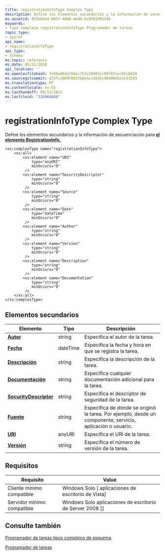 ```yaml
---
title: registrationInfoType Complex Type
description: Define los elementos secundarios y la información de secuenciación para el elemento RegistrationInfo.
ms.assetid: 855eb0a4-6037-4868-ae09-6c9f01d91545
keywords:
- tipo complejo registrationInfoType Programador de tareas
topic_type:
- apiref
api_name:
- registrationInfoType
api_type:
- Schema
ms.topic: reference
ms.date: 05/31/2018
api_location: ''
ms.openlocfilehash: fe98a06daf84ec753c26903cc09787cec65c8d10
ms.sourcegitcommit: d75fc10b9f0825bbe5ce5045c90d4045e3c53243
ms.translationtype: MT
ms.contentlocale: es-ES
ms.lasthandoff: 09/13/2021
ms.locfileid: "126968688"
---
```

# <a name="registrationinfotype-complex-type"></a>registrationInfoType Complex Type

Define los elementos secundarios y la información de secuenciación para [**el elemento RegistrationInfo.**](taskschedulerschema-registrationinfo-tasktype-element.md)

``` syntax
<xs:complexType name="registrationInfoType">
    <xs:all>
        <xs:element name="URI"
            type="anyURI"
            minOccurs="0"
         />
        <xs:element name="SecurityDescriptor"
            type="string"
            minOccurs="0"
         />
        <xs:element name="Source"
            type="string"
            minOccurs="0"
         />
        <xs:element name="Date"
            type="dateTime"
            minOccurs="0"
         />
        <xs:element name="Author"
            type="string"
            minOccurs="0"
         />
        <xs:element name="Version"
            type="string"
            minOccurs="0"
         />
        <xs:element name="Description"
            type="string"
            minOccurs="0"
         />
        <xs:element name="Documentation"
            type="string"
            minOccurs="0"
         />
    </xs:all>
</xs:complexType>
```

## <a name="child-elements"></a>Elementos secundarios



| Elemento                                                                                           | Tipo     | Descripción                                                                                                        |
|---------------------------------------------------------------------------------------------------|----------|--------------------------------------------------------------------------------------------------------------------|
| [**Autor**](taskschedulerschema-author-registrationinfotype-element.md)                         | string   | Especifica el autor de la tarea.<br/>                                                                       |
| [**Fecha**](taskschedulerschema-date-registrationinfotype-element.md)                             | dateTime | Especifica la fecha y hora en que se registra la tarea.<br/>                                                |
| [**Descripción**](taskschedulerschema-description-registrationinfotype-element.md)               | string   | Especifica la descripción de la tarea.<br/>                                                                  |
| [**Documentación**](taskschedulerschema-documentation-registrationinfotype-element.md)           | string   | Especifica cualquier documentación adicional para la tarea.<br/>                                                    |
| [**SecurityDescriptor**](taskschedulerschema-securitydescriptor-registrationinfotype-element.md) | string   | Especifica el descriptor de seguridad de la tarea.<br/>                                                          |
| [**Fuente**](taskschedulerschema-source-registrationinfotype-element.md)                         | string   | Especifica de dónde se originó la tarea. Por ejemplo, desde un componente, servicio, aplicación o usuario.<br/> |
| [**URI**](taskschedulerschema-uri-registrationinfotype-element.md)                               | anyURI   | Especifica el URI de la tarea.<br/>                                                                          |
| [**Versión**](taskschedulerschema-version-registrationinfotype-element.md)                       | string   | Especifica el número de versión de la tarea.<br/>                                                               |



## <a name="requirements"></a>Requisitos



| Requisito | Value |
|-------------------------------------|------------------------------------------------------|
| Cliente mínimo compatible<br/> | Windows Solo \[ aplicaciones de escritorio de Vista\]<br/>       |
| Servidor mínimo compatible<br/> | Windows Solo aplicaciones de escritorio de Server 2008 \[\]<br/> |



## <a name="see-also"></a>Consulte también

<dl> <dt>

[Programador de tareas tipos complejos de esquema](task-scheduler-schema-complex-types.md)
</dt> <dt>

[Programador de tareas](task-scheduler-start-page.md)
</dt> </dl>

 

 





